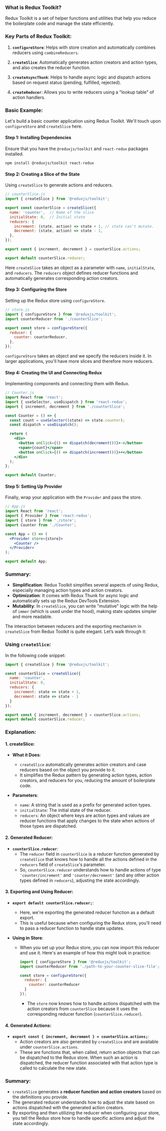 ### What is Redux Toolkit?

Redux Toolkit is a set of helper functions and utilities that help you reduce the boilerplate code and manage the state efficiently.

### Key Parts of Redux Toolkit:

1. **`configureStore`**: Helps with store creation and automatically combines reducers using `combineReducers`.
  
2. **`createSlice`**: Automatically generates action creators and action types, and also creates the reducer function.

3. **`createAsyncThunk`**: Helps to handle async logic and dispatch actions based on request status (pending, fulfilled, rejected).

4. **`createReducer`**: Allows you to write reducers using a "lookup table" of action handlers.

### Basic Example:

Let's build a basic counter application using Redux Toolkit. We'll touch upon `configureStore` and `createSlice` here.

#### Step 1: Installing Dependencies
Ensure that you have the `@reduxjs/toolkit` and `react-redux` packages installed.

```shell
npm install @reduxjs/toolkit react-redux
```

#### Step 2: Creating a Slice of the State
Using `createSlice` to generate actions and reducers.

```javascript
// counterSlice.js
import { createSlice } from '@reduxjs/toolkit';

export const counterSlice = createSlice({
  name: 'counter',  // Name of the slice
  initialState: 0,  // Initial state
  reducers: {
    increment: (state, action) => state + 1, // state can't mutate.
    decrement: (state, action) => state - 1,
  },
});

export const { increment, decrement } = counterSlice.actions;

export default counterSlice.reducer;
```

Here `createSlice` takes an object as a parameter with `name`, `initialState`, and `reducers`. The `reducers` object defines reducer functions and automatically generates corresponding action creators.

#### Step 3: Configuring the Store
Setting up the Redux store using `configureStore`.

```javascript
// store.js
import { configureStore } from '@reduxjs/toolkit';
import counterReducer from './counterSlice';

export const store = configureStore({
  reducer: {
    counter: counterReducer,
  },
});
```

`configureStore` takes an object and we specify the reducers inside it. In larger applications, you'll have more slices and therefore more reducers.

#### Step 4: Creating the UI and Connecting Redux
Implementing components and connecting them with Redux.

```jsx
// Counter.js
import React from 'react';
import { useSelector, useDispatch } from 'react-redux';
import { increment, decrement } from './counterSlice';

const Counter = () => {
  const count = useSelector((state) => state.counter);
  const dispatch = useDispatch();

  return (
    <div>
      <button onClick={() => dispatch(decrement())}>-</button>
      <span>{count}</span>
      <button onClick={() => dispatch(increment())}>+</button>
    </div>
  );
};

export default Counter;
```

#### Step 5: Setting Up Provider
Finally, wrap your application with the `Provider` and pass the store.

```jsx
// App.js
import React from 'react';
import { Provider } from 'react-redux';
import { store } from './store';
import Counter from './Counter';

const App = () => (
  <Provider store={store}>
    <Counter />
  </Provider>
);

export default App;
```

### Summary:
- **Simplification**: Redux Toolkit simplifies several aspects of using Redux, especially managing action types and action creators.
- **Optimization**: It comes with Redux Thunk for async logic and automatically sets up the Redux DevTools Extension.
- **Mutability**: In `createSlice`, you can write "mutative" logic with the help of `immer` (which is used under the hood), making state updates simpler and more readable.

The interaction between reducers and the exporting mechanism in `createSlice` from Redux Toolkit is quite elegant. Let’s walk through it:

### Using `createSlice`:

In the following code snippet:

```javascript
import { createSlice } from '@reduxjs/toolkit';

const counterSlice = createSlice({
  name: 'counter',
  initialState: 0,
  reducers: {
    increment: state => state + 1,
    decrement: state => state - 1
  }
});

export const { increment, decrement } = counterSlice.actions;
export default counterSlice.reducer;
```

### Explanation:

#### 1. **createSlice**:

- **What it Does**: 
  - `createSlice` automatically generates action creators and case reducers based on the object you provide to it.
  - It simplifies the Redux pattern by generating action types, action creators, and reducers for you, reducing the amount of boilerplate code.

- **Parameters**: 
  - `name`: A string that is used as a prefix for generated action types.
  - `initialState`: The initial state of the reducer.
  - `reducers`: An object where keys are action types and values are reducer functions that apply changes to the state when actions of those types are dispatched.

#### 2. **Generated Reducer**:

- **`counterSlice.reducer`**:
  - The `reducer` field in `counterSlice` is a reducer function generated by `createSlice` that knows how to handle all the actions defined in the `reducers` field of `createSlice`'s parameter.
  - So, `counterSlice.reducer` understands how to handle actions of type `'counter/increment'` and `'counter/decrement'` (and any other action types defined in `reducers`), adjusting the state accordingly.

#### 3. **Exporting and Using Reducer**:

- **`export default counterSlice.reducer;`**:
  - Here, we're exporting the generated reducer function as a default export. 
  - This is useful because when configuring the Redux store, you'll need to pass a reducer function to handle state updates.
  
- **Using in Store**:
  - When you set up your Redux store, you can now import this reducer and use it. Here's an example of how this might look in practice:
    ```javascript
    import { configureStore } from '@reduxjs/toolkit';
    import counterReducer from './path-to-your-counter-slice-file';

    const store = configureStore({
      reducer: {
        counter: counterReducer
      }
    });
    ```
    - The `store` now knows how to handle actions dispatched with the action creators from `counterSlice` because it uses the corresponding reducer function (`counterSlice.reducer`).
    
#### 4. **Generated Actions**:

- **`export const { increment, decrement } = counterSlice.actions;`**:
  - Action creators are also generated by `createSlice` and are available under `counterSlice.actions`.
  - These are functions that, when called, return action objects that can be dispatched to the Redux store. When such an action is dispatched, the reducer function associated with that action type is called to calculate the new state.

### Summary:
- `createSlice` generates a **reducer function and action creators** based on the definitions you provide.
- The generated reducer understands how to adjust the state based on actions dispatched with the generated action creators.
- By exporting and then utilizing the reducer when configuring your store, you tell the Redux store how to handle specific actions and adjust the state accordingly.